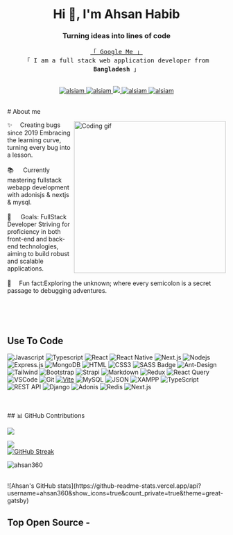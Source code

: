<h1 align="center">Hi 👋, I'm Ahsan Habib</h1>
<h3 align="center">Turning ideas into lines of code</h3>
<p align="center"> 
  <samp> 
<a href="https://www.google.com/search?q=Ahsan+habib+metropolitan+university" target="_blank">「 Google Me 」</a> 
    <br>
    「 I am a full stack web application developer from <b>Bangladesh</b> 」
    <br>
    <br>
  </samp>
</p>

<!-- 
<p align="center">
  <a href="https://github.com/ahsan360"  target="_blank"><img src="https://readme-typing-svg.herokuapp.com/?lines=Self%20Taught%20Programmer;Front%20End%20Developer;1.5%2B%20years%20of%20coding%20experience;Always%20learning%20new%20things&center=true&width=380&height=45"></a>
</p>

 -->
<p align="center">
 <a href="" target="blank">
  <img src="https://img.shields.io/badge/Website-DC143C?style=for-the-badge&logo=medium&logoColor=white" alt="alsiam" />
 </a>
 <a href="https://www.linkedin.com/in/ahsan-habib-030095183/" target="_blank">
  <img src="https://img.shields.io/badge/LinkedIn-0077B5?style=for-the-badge&logo=linkedin&logoColor=white" alt="alsiam"/>
 </a>
 <!-- <a href="https://dev.to/alsia" target="_blank">
  <img src="https://img.shields.io/badge/dev.to-0A0A0A?style=for-the-badge&logo=dev.to&logoColor=white" alt="alsiam" />
 </a> -->
 <a href="" target="_blank">
  <img src="https://img.shields.io/badge/Twitter-1DA1F2?style=for-the-badge&logo=twitter&logoColor=white" />
 </a>
 <a href="https://www.instagram.com/the____ahsan/" target="_blank">
  <img src="https://img.shields.io/badge/Instagram-fe4164?style=for-the-badge&logo=instagram&logoColor=white" alt="alsiam" />
 </a> 
 <a href="https://www.facebook.com/ahsanhabib.ujjol" target="_blank">
  <img src="https://img.shields.io/badge/Facebook-20BEFF?&style=for-the-badge&logo=facebook&logoColor=white" alt="alsiam"  />
  </a> 
</p>
<br />
<!-- About Section -->
 # About me
 
<p>
 <img align="right" width="350" src="/assets/programmer.gif" alt="Coding gif" />
  
 ✨  &emsp;Creating bugs since 2019
Embracing the learning curve, turning every bug into a lesson. <br/><br/>
 📚 &emsp; Currently mastering fullstack webapp development with adonisjs & nextjs & mysql.<br/><br/>
 🎯 &emsp;  Goals: FullStack Developer
Striving for proficiency in both front-end and back-end technologies, aiming to build robust and scalable applications.<br/><br/>
 🎲 &emsp;Fun fact:Exploring the unknown; where every semicolon is a secret passage to debugging adventures.

</p>

<br/>
<br/>
<br/>

## Use To Code

![Javascript](https://img.shields.io/badge/Javascript-F0DB4F?style=for-the-badge&labelColor=black&logo=javascript&logoColor=F0DB4F)
![Typescript](https://img.shields.io/badge/Typescript-007acc?style=for-the-badge&labelColor=black&logo=typescript&logoColor=007acc)
![React](https://img.shields.io/badge/-React-61DBFB?style=for-the-badge&labelColor=black&logo=react&logoColor=61DBFB)
![React Native](https://img.shields.io/badge/React_Native-20232A?style=for-the-badge&logo=react&logoColor=61DAFB)
![Next.js](https://img.shields.io/badge/next.js-000000?style=for-the-badge&logo=nextdotjs&logoColor=white)
![Nodejs](https://img.shields.io/badge/Nodejs-3C873A?style=for-the-badge&labelColor=black&logo=node.js&logoColor=3C873A)
![Express.js](https://img.shields.io/badge/Express.js-000000?style=for-the-badge&logo=express&logoColor=white)
![MongoDB](https://img.shields.io/badge/MongoDB-4EA94B?style=for-the-badge&logo=mongodb&logoColor=white)
![HTML](https://img.shields.io/badge/HTML5-E34F26?style=for-the-badge&logo=html5&logoColor=white)
![CSS3](https://img.shields.io/badge/CSS3-1572B6?style=for-the-badge&logo=css3&logoColor=white)
![SASS Badge](https://img.shields.io/badge/Sass-CC6699?style=for-the-badge&logo=sass&logoColor=white)
![Ant-Design](https://img.shields.io/badge/AntDesign-0170FE?style=for-the-badge&logo=antdesign&logoColor=white)
![Tailwind](https://img.shields.io/badge/Tailwind_CSS-092749?style=for-the-badge&logo=tailwindcss&logoColor=06B6D4&labelColor=000000)
![Bootstrap](https://img.shields.io/badge/Bootstrap-563D7C?style=for-the-badge&logo=bootstrap&logoColor=white)
![Strapi](https://img.shields.io/badge/strapi-2E7EEA?style=for-the-badge&logo=strapi&logoColor=white)
![Markdown](https://img.shields.io/badge/Markdown-000000?style=for-the-badge&logo=markdown&logoColor=white)
![Redux](https://img.shields.io/badge/Redux-593D88?style=for-the-badge&logo=redux&logoColor=white)
![React Query](https://img.shields.io/badge/-React_Query-FF4154?style=for-the-badge&logo=react%20query&logoColor=white)
![VSCode](https://img.shields.io/badge/Visual_Studio-0078d7?style=for-the-badge&logo=visual%20studio&logoColor=white)
![Git](https://img.shields.io/badge/Git-F05032?style=for-the-badge&logo=git&logoColor=white)
[![Vite](https://img.shields.io/badge/Vite-646CFF?style=for-the-badge&logo=vite&logoColor=white)](https://vitejs.dev/)
![MySQL](https://img.shields.io/badge/MySQL-4479A1?style=for-the-badge&labelColor=black&logo=mysql&logoColor=4479A1)
![JSON](https://img.shields.io/badge/JSON-000000?style=for-the-badge&labelColor=black&logo=json&logoColor=000000)
![XAMPP](https://img.shields.io/badge/XAMPP-FB7A24?style=for-the-badge&labelColor=black&logo=xampp&logoColor=FB7A24)
![TypeScript](https://img.shields.io/badge/TypeScript-3178C6?style=for-the-badge&labelColor=black&logo=typescript&logoColor=3178C6)
![REST API](https://img.shields.io/badge/REST%20API-005571?style=for-the-badge&labelColor=black&logo=http://simpleicons.org/icons/rest.svg&logoColor=005571)
![Django](https://img.shields.io/badge/Django-092E20?style=for-the-badge&labelColor=black&logo=django&logoColor=092E20)
![Adonis](https://img.shields.io/badge/Adonis-220052?style=for-the-badge&labelColor=black&logo=adonisjs&logoColor=220052)
![Redis](https://img.shields.io/badge/Redis-DC382D?style=for-the-badge&labelColor=black&logo=redis&logoColor=DC382D)
![Next.js](https://img.shields.io/badge/Next.js-000000?style=for-the-badge&labelColor=black&logo=next.js&logoColor=FFFFFF)



<br/>
<br/>## 📊 GitHub Contributions

![](https://github-profile-summary-cards.vercel.app/api/cards/profile-details?username=ahsan360&theme=dark) 
 
![](https://github-profile-summary-cards.vercel.app/api/cards/productive-time?username=ahsan360&theme=dark)
<br/>
[![GitHub Streak](https://github-readme-streak-stats.herokuapp.com?user=ahsan360&theme=black-ice&date_format=M%20j%5B%2C%20Y%5D)](https://www.linkedin.com/in/ahsan-habib-u)

<p><img src="https://github-readme-stats.vercel.app/api/top-langs/?username=ahsan360&show_icons=true&locale=en&layout=compact&theme=dark" alt="ahsan360" /></p>
<br>
![Ahsan's GitHub stats](https://github-readme-stats.vercel.app/api?username=ahsan360&show_icons=true&count_private=true&theme=great-gatsby) </br>


## Top Open Source -
 

